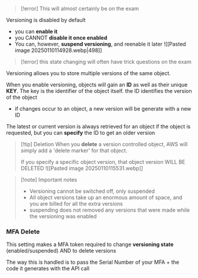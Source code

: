 >[!error] This will almost certainly be on the exam

Versioning is disabled by default
- you can **enable it**
- you CANNOT **disable it once enabled**
- You can, however, **suspend versioning**, and reenable it later
![[Pasted image 20250110114928.webp|498]]
>[!error] this state changing will often have trick questions on the exam

Versioning allows you to store multiple versions of the same object. 

When you enable versioning, objects will gain an **ID** as well as their unique **KEY**. The key is the identifier of the object itself. the ID identifies the version of the object
- if changes occur to an object, a new version will be generate with a new ID

The latest or current version is always retrieved for an object if the object is requested, but you can **specify** the ID to get an older version 

>[!tip] Deletion 
>When you **delete** a version controlled object, AWS will simply add a 'delete marker' for that object.
>
>If you specify a specific object version, that object version WILL BE DELETED
>![[Pasted image 20250110115531.webp]]

>[!note] Important notes
>- Versioning cannot be switched off, only suspended
>- All object versions take up an enormous amount of space, and you are billed for all the extra versions
>- suspending does not removed any versions that were made while the versioning was enabled 


### MFA Delete

This setting makes a MFA token required to change **versioning state** (enabled/suspended) AND to delete versions

The way this is handled is to pass the Serial Number of your MFA + the code it generates with the API call



